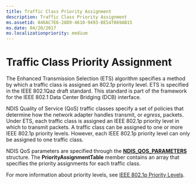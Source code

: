 ```yaml
---
title: Traffic Class Priority Assignment
description: Traffic Class Priority Assignment
ms.assetid: 846AC7E6-28D9-4610-9493-BE547869AB15
ms.date: 04/20/2017
ms.localizationpriority: medium
---
```


# Traffic Class Priority Assignment


The Enhanced Transmission Selection (ETS) algorithm specifies a method by which a traffic class is assigned an 802.1p priority level. ETS is specified in the IEEE 802.1Qaz draft standard. This standard is part of the framework for the IEEE 802.1 Data Center Bridging (DCB) interface.

NDIS Quality of Service (QoS) traffic classes specify a set of policies that determine how the network adapter handles transmit, or *egress*, packets. Under ETS, each traffic class is assigned an IEEE 802.1p priority level in which to transmit packets. A traffic class can be assigned to one or more IEEE 802.1p priority levels. However, each IEEE 802.1p priority level can only be assigned to one traffic class.

NDIS QoS parameters are specified through the [**NDIS\_QOS\_PARAMETERS**](https://docs.microsoft.com/windows-hardware/drivers/ddi/ntddndis/ns-ntddndis-_ndis_qos_parameters) structure. The **PriorityAssignmentTable** member contains an array that specifies the priority assignments for each traffic class.

For more information about priority levels, see [IEEE 802.1p Priority Levels](ieee-802-1p-priority-levels.md).

 

 






